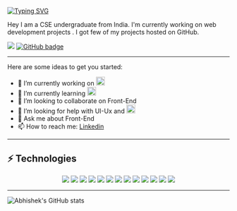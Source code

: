 [![Typing SVG](https://readme-typing-svg.herokuapp.com?font=Fira+Code&size=30&pause=1000&color=F7F7F7&lines=Hi+%F0%9F%91%8B%2C+I'm+Abhishek+)](https://git.io/typing-svg)


<p align="left">
  Hey I am a CSE undergraduate from India. I'm currently working on web development projects . I got few of my projects hosted on GitHub. 
</p>

<p align="left">
  <img src="https://komarev.com/ghpvc/?username=arij33tt&style=for-the-badge&color=blue" />
  <a href="https://github.com/06Abhishek?tab=followers">
    <img src="https://img.shields.io/github/followers/06Abhishek?tab=followers?label=blue&logo=github&style=for-the-badge"        alt="GitHub badge" />
  </a>
</p>

---

Here are some ideas to get you started:

- 🔭 I’m currently working on <img src="https://i.giphy.com/media/eNAsjO55tPbgaor7ma/200w.webp" width="20">
- 🌱 I’m currently learning <img src="https://i.giphy.com/media/eNAsjO55tPbgaor7ma/200w.webp" width="20">
- 👯 I’m looking to collaborate on Front-End
- 🤔 I’m looking for help with UI-Ux and <img src="https://i.giphy.com/media/eNAsjO55tPbgaor7ma/200w.webp" width="20">
- 💬 Ask me about Front-End
- 📫 How to reach me: [Linkedin](https://www.linkedin.com/in/a23bhishek-kumar//)
 
 
 ---
 
 ## ⚡ Technologies
<p align="center">
  <img src="https://img.shields.io/badge/HTML5-E34F26?style=for-the-badge&logo=html5&logoColor=white" />
  <img src="https://img.shields.io/badge/CSS3-1572B6?style=for-the-badge&logo=css3&logoColor=white" />
  <img src="https://img.shields.io/badge/JavaScript-F7DF1E?style=for-the-badge&logo=JavaScript&logoColor=white" />
  <img src="https://img.shields.io/badge/Java-ED8B00?style=for-the-badge&logo=java&logoColor=white" />
  <img src="https://img.shields.io/badge/Node.js-43853D?style=for-the-badge&logo=node.js&logoColor=white" />
  <img src="https://img.shields.io/badge/Node--Red-8F0000?style=for-the-badge&logo=nodered&logoColor=white" />
  <!--<img src="https://img.shields.io/badge/Express.js-404D59?style=for-the-badge" /> -->
  <img src="https://img.shields.io/badge/React-20232A?style=for-the-badge&logo=react&logoColor=61DAFB"/>
  <img src="https://img.shields.io/badge/Tailwind_CSS-38B2AC?style=for-the-badge&logo=tailwind-css&logoColor=white"/>
  <img src="https://img.shields.io/badge/Bootstrap-563D7C?style=for-the-badge&logo=bootstrap&logoColor=white"/>
  <img src="https://img.shields.io/badge/MongoDB-4EA94B?style=for-the-badge&logo=mongodb&logoColor=white"/>
  <!--<img src="https://img.shields.io/badge/Unity-100000?style=for-the-badge&logo=unity&logoColor=white"/>-->
  <img src="https://img.shields.io/badge/Powershell-2CA5E0?style=for-the-badge&logo=powershell&logoColor=white"/>
  <img src="https://img.shields.io/badge/Canva-%2300C4CC.svg?&style=for-the-badge&logo=Canva&logoColor=white"/>
  <img src="https://img.shields.io/badge/Visual_Studio_Code-0078D4?style=for-the-                                                               badge&logo=visual%20studio%20code&logoColor=white"/>
</p>

---

![Abhishek's GitHub stats](https://github-readme-stats.vercel.app/api?username=06Abhishek&show_icons=true&theme=radical)
